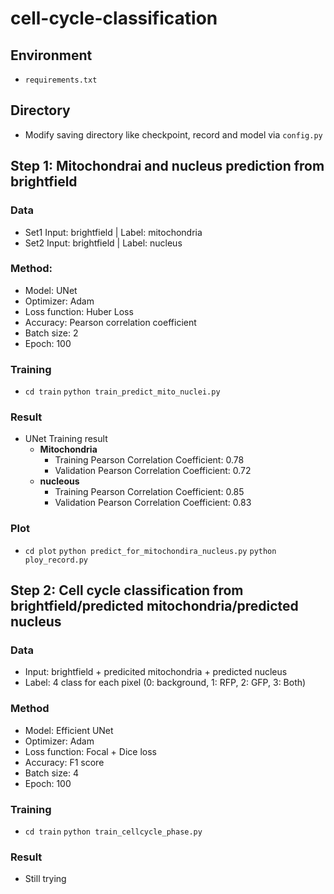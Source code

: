 # cell-cycle-classification

## Environment
  * `requirements.txt`
  
## Directory
  * Modify saving directory like checkpoint, record and model via `config.py`

## Step 1: Mitochondrai and nucleus prediction from brightfield

 ### Data
  * Set1  Input: brightfield | Label: mitochondria       
  * Set2  Input: brightfield | Label: nucleus

 ### Method: 
  * Model: UNet
  * Optimizer: Adam
  * Loss function: Huber Loss
  * Accuracy: Pearson correlation coefficient
  * Batch size: 2
  * Epoch: 100

 ### Training
  * 
    `cd train`
    `python train_predict_mito_nuclei.py`

 ### Result    
  * UNet Training result     
    - **Mitochondria**  
        - Training Pearson Correlation Coefficient: 0.78
        - Validation Pearson Correlation Coefficient: 0.72  
    - **nucleous**  
        - Training Pearson Correlation Coefficient: 0.85
        - Validation Pearson Correlation Coefficient: 0.83    

 ### Plot
  * 
    `cd plot`
    `python predict_for_mitochondira_nucleus.py`
    `python ploy_record.py`


## Step 2: Cell cycle classification from brightfield/predicted mitochondria/predicted nucleus

  ### Data
  * Input: brightfield + predicited mitochondria + predicted nucleus
  * Label: 4 class for each pixel (0: background, 1: RFP, 2: GFP, 3: Both)  
     
  ### Method
  * Model: Efficient UNet
  * Optimizer: Adam
  * Loss function: Focal + Dice loss
  * Accuracy: F1 score
  * Batch size: 4
  * Epoch: 100

  ### Training
  * 
    `cd train`
    `python train_cellcycle_phase.py`

  ### Result    
  * Still trying
